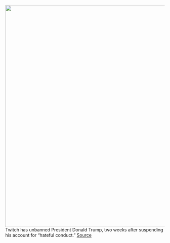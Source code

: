 <img src='https://cdn.vox-cdn.com/thumbor/MwrqPCuqJ8ZpO8i6BvwWZRfWdgQ=/0x0:3475x2505/1200x800/filters:focal(1345x538:1901x1094)/cdn.vox-cdn.com/uploads/chorus_image/image/67051192/1223057475.jpg.0.jpg' width='700px' /><br/>
Twitch has unbanned President Donald Trump, two weeks after suspending his account for “hateful conduct.”
<a href='https://www.theverge.com/2020/7/13/21310514/twitch-trump-unbanned-hateful-conduct-suspended'> Source <a/>